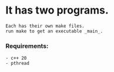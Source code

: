 # It has two programs.

    Each has their own make files.
    run make to get an executable _main_.

### Requirements:

    - c++ 20
    - pthread
